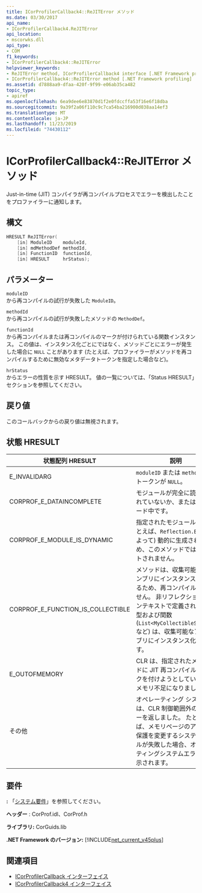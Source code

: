 ```yaml
---
title: ICorProfilerCallback4::ReJITError メソッド
ms.date: 03/30/2017
api_name:
- ICorProfilerCallback4.ReJITError
api_location:
- mscorwks.dll
api_type:
- COM
f1_keywords:
- ICorProfilerCallback4::ReJITError
helpviewer_keywords:
- ReJITError method, ICorProfilerCallback4 interface [.NET Framework profiling]
- ICorProfilerCallback4::ReJITError method [.NET Framework profiling]
ms.assetid: d7888aa9-dfaa-420f-9f99-e06ab35ca482
topic_type:
- apiref
ms.openlocfilehash: 6ea9dee6e83870d1f2e0fdccffa53f16e6f18dba
ms.sourcegitcommit: 9a39f2a06f110c9c7ca54ba216900d038aa14ef3
ms.translationtype: MT
ms.contentlocale: ja-JP
ms.lasthandoff: 11/23/2019
ms.locfileid: "74430112"
---
```

# <a name="icorprofilercallback4rejiterror-method"></a>ICorProfilerCallback4::ReJITError メソッド
Just-in-time (JIT) コンパイラが再コンパイルプロセスでエラーを検出したことをプロファイラーに通知します。  
  
## <a name="syntax"></a>構文  
  
```cpp  
HRESULT ReJITError(  
    [in] ModuleID    moduleId,  
    [in] mdMethodDef methodId,  
    [in] FunctionID  functionId,  
    [in] HRESULT     hrStatus);  
```  
  
## <a name="parameters"></a>パラメーター  
 `moduleID`  
 から再コンパイルの試行が失敗した `ModuleID`。  
  
 `methodId`  
 から再コンパイルの試行が失敗したメソッドの `MethodDef`。  
  
 `functionId`  
 から再コンパイルまたは再コンパイルのマークが付けられている関数インスタンス。 この値は、インスタンス化ごとにではなく、メソッドごとにエラーが発生した場合に `NULL` ことがあります (たとえば、プロファイラーがメソッドを再コンパイルするために無効なメタデータトークンを指定した場合など)。  
  
 `hrStatus`  
 からエラーの性質を示す HRESULT。 値の一覧については、「Status HRESULT」セクションを参照してください。  
  
## <a name="return-value"></a>戻り値  
 このコールバックからの戻り値は無視されます。  
  
## <a name="status-hresults"></a>状態 HRESULT  
  
|状態配列 HRESULT|説明|  
|--------------------------|-----------------|  
|E_INVALIDARG|`moduleID` または `methodDef` トークンが `NULL`。|  
|CORPROF_E_DATAINCOMPLETE|モジュールが完全に読み込まれていないか、またはアンロード中です。|  
|CORPROF_E_MODULE_IS_DYNAMIC|指定されたモジュールは (たとえば、`Reflection.Emit`によって) 動的に生成されたため、このメソッドではサポートされません。|  
|CORPROF_E_FUNCTION_IS_COLLECTIBLE|メソッドは、収集可能なアセンブリにインスタンス化されるため、再コンパイルできません。 非リフレクションコンテキストで定義されている型および関数 (`List<MyCollectibleStruct>`など) は、収集可能なアセンブリにインスタンス化できます。|  
|E_OUTOFMEMORY|CLR は、指定されたメソッドに JIT 再コンパイルのマークを付けようとしている間にメモリ不足になりました。|  
|その他|オペレーティング システムは、CLR 制御範囲外のエラーを返しました。 たとえば、メモリページのアクセス保護を変更するシステムコールが失敗した場合、オペレーティングシステムエラーが表示されます。|  
  
## <a name="requirements"></a>要件  
 **:** 「[システム要件](../../../../docs/framework/get-started/system-requirements.md)」を参照してください。  
  
 **ヘッダー** : CorProf.idl、CorProf.h  
  
 **ライブラリ:** CorGuids.lib  
  
 **.NET Framework のバージョン:** [!INCLUDE[net_current_v45plus](../../../../includes/net-current-v45plus-md.md)]  
  
## <a name="see-also"></a>関連項目

- [ICorProfilerCallback インターフェイス](../../../../docs/framework/unmanaged-api/profiling/icorprofilercallback-interface.md)
- [ICorProfilerCallback4 インターフェイス](../../../../docs/framework/unmanaged-api/profiling/icorprofilercallback4-interface.md)
